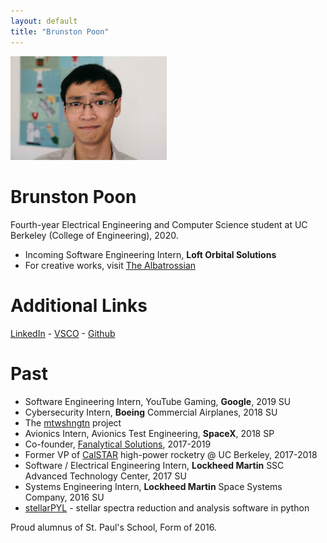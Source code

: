 ```yaml
---
layout: default
title: "Brunston Poon"
---
```


<img src="images/brunston.jpg" alt="Brunston" style="width: 250px;"/>

Brunston Poon
=============

Fourth-year Electrical Engineering and Computer Science student at UC Berkeley (College of Engineering), 2020. 

* Incoming Software Engineering Intern, **Loft Orbital Solutions**
* For creative works, visit [The Albatrossian](http://albatrossian.xyz)

Additional Links
================

[LinkedIn](https://linkedin.com/in/brunston) - [VSCO](https://vsco.co/bpbp/) - [Github](https://github.com/brunston)

Past
=================

* Software Engineering Intern, YouTube Gaming, **Google**, 2019 SU
* Cybersecurity Intern, **Boeing** Commercial Airplanes, 2018 SU
* The [mtwshngtn](https://mtwshngtn.github.io/) project
* Avionics Intern, Avionics Test Engineering, **SpaceX**, 2018 SP
* Co-founder, [Fanalytical Solutions](http://fanalyticalsolutions.com), 2017-2019
* Former VP of [CalSTAR](https://stars.berkeley.edu) high-power rocketry @ UC Berkeley, 2017-2018
* Software / Electrical Engineering Intern, **Lockheed Martin** SSC Advanced Technology Center, 2017 SU
* Systems Engineering Intern, **Lockheed Martin** Space Systems Company, 2016 SU
* [stellarPYL](http://brunston.io/stellarpyl) - stellar spectra reduction and analysis software in python

Proud alumnus of St. Paul's School, Form of 2016.


